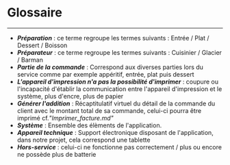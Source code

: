 # Glossaire

------

- ***Préparation*** : ce terme regroupe les termes suivants : Entrée / Plat / Dessert / Boisson
- ***Préparateur*** : ce terme regroupe les termes suivants : Cuisinier / Glacier / Barman
- ***Partie de la commande*** : Correspond aux diverses parties lors du service comme par exemple appéritif, entrée, plat puis dessert
- ***L'appareil d'impression n'a pas la possibilité d'imprimer*** : coupure ou l'incapacité d'établir la communication entre l'appareil d'impression et le système, plus d'encre, plus de papier
- ***Générer l'addition*** : Récaptitulatif virtuel du détail de la commande du client avec le montant total de sa commande, celui-ci pourra être imprimé cf.*"Imprimer_facture.md"*
- ***Système*** : Ensemble des élèments de l'application.
- ***Appareil technique*** : Support électronique disposant de l'application, dans notre projet, cela correspond une tablette
- ***Hors-service*** : celui-ci ne fonctionne pas correctement / plus ou encore ne possède plus de batterie





